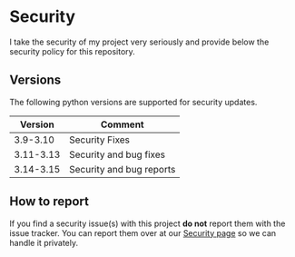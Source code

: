 # Security

I take the security of my project very seriously and provide below the security policy for this  repository.

## Versions

The following python versions are supported for security updates.

| Version   | Comment                  |
|-----------|--------------------------|
| 3.9-3.10  | Security Fixes           |
| 3.11-3.13 | Security and bug fixes   |
| 3.14-3.15 | Security and bug reports |

## How to report

If you find a security issue(s) with this project **do not** report them with the issue tracker.
You can report them over at our [Security page](https://github.com/TheCrunching/redleg/security) so we can handle it privately.
